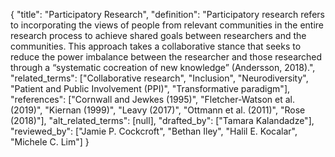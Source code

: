 {
    "title": "Participatory Research",
    "definition": "Participatory research refers to incorporating the views of people from relevant communities in the entire research process to achieve shared goals between researchers and the communities. This approach takes a collaborative stance that seeks to reduce the power imbalance between the researcher and those researched through a “systematic cocreation of new knowledge” (Andersson, 2018).",
    "related_terms": ["Collaborative research", "Inclusion", "Neurodiversity", "Patient and Public Involvement (PPI)", "Transformative paradigm"],
    "references": ["Cornwall and Jewkes (1995)", "Fletcher-Watson et al. (2019)", "Kiernan (1999)", "Leavy (2017)", "Ottmann et al. (2011)", "Rose (2018)"],
    "alt_related_terms": [null],
    "drafted_by": ["Tamara Kalandadze"],
    "reviewed_by": ["Jamie P. Cockcroft", "Bethan Iley", "Halil E. Kocalar", "Michele C. Lim"]
  }
